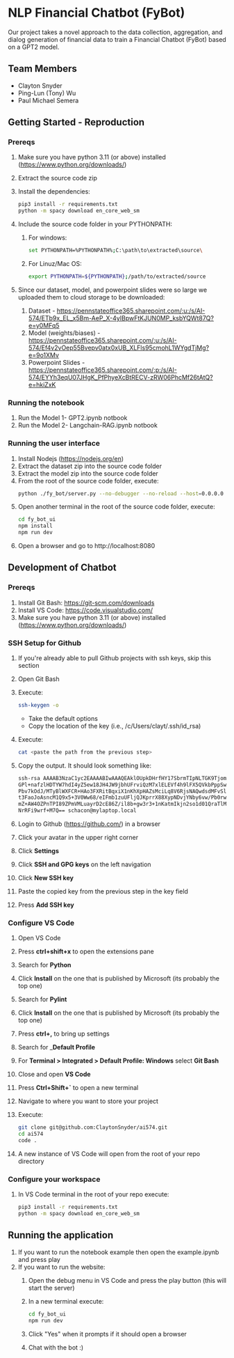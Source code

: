 # NLP Financial Chatbot (FyBot)

Our project takes a novel approach to the data collection, aggregation, and dialog generation of financial data to train a Financial Chatbot (FyBot) based on a GPT2 model.

## Team Members
- Clayton Snyder
- Ping-Lun (Tony) Wu
- Paul Michael Semera

## Getting Started - Reproduction

### Prereqs

1. Make sure you have python 3.11 (or above) installed (<https://www.python.org/downloads/>)
2. Extract the source code zip
3. Install the dependencies:

    ```bash
    pip3 install -r requirements.txt
    python -m spacy download en_core_web_sm
    ```
4. Include the source code folder in your PYTHONPATH:
   1. For windows:
        ```bash
        set PYTHONPATH=%PYTHONPATH%;C:\path\to\extracted\source\
        ```
   2. For Linuz/Mac OS:
        ```bash
        export PYTHONPATH=${PYTHONPATH};/path/to/extracted/source
        ```
5. Since our dataset, model, and powerpoint slides were so large we uploaded them to cloud storage to be downloaded:
   1. Dataset - https://pennstateoffice365.sharepoint.com/:u:/s/AI-574/ETb9x_EL_x5Bm-AeP_X-4yIBpwFtKJUN0MP_ksbYQWt87Q?e=y0MFq5
   2. Model (weights/biases) - https://pennstateoffice365.sharepoint.com/:u:/s/AI-574/Ef4v2vOep55Bvepv0atx0xUB_XLFls95cmohL1WYgdTjMg?e=9o1XMv
   3. Powerpoint Slides - https://pennstateoffice365.sharepoint.com/:p:/s/AI-574/EYYh3eqU07JHgK_PfPhyeXcBtRECV-zRW06PhcMf26tAtQ?e=hkiZxK

### Running the notebook
1. Run the Model 1- GPT2.ipynb notbook
2. Run the Model 2- Langchain-RAG.ipynb notbook

### Running the user interface
1. Install Nodejs (https://nodejs.org/en)
2. Extract the dataset zip into the source code folder
3. Extract the model zip into the source code folder
4. From the root of the source code folder, execute:
   ```bash
   python ./fy_bot/server.py --no-debugger --no-reload --host=0.0.0.0
   ```
5. Open another terminal in the root of the source code folder, execute:
   ```bash
   cd fy_bot_ui
   npm install
   npm run dev
   ```
6. Open a browser and go to http://localhost:8080

## Development of Chatbot

### Prereqs

1. Install Git Bash: <https://git-scm.com/downloads>
1. Install VS Code: <https://code.visualstudio.com/>
1. Make sure you have python 3.11 (or above) installed (<https://www.python.org/downloads/>)

### SSH Setup for Github

1. If you're already able to pull Github projects with ssh keys, skip this section
1. Open Git Bash
1. Execute:

    ```bash
    ssh-keygen -o
    ```

    * Take the default options
    * Copy the location of the key (i.e., /c/Users/clayt/.ssh/id_rsa)
1. Execute:

    ```bash
    cat <paste the path from the previous step>
    ```

1. Copy the output. It should look something like:

    ```bash
    ssh-rsa AAAAB3NzaC1yc2EAAAABIwAAAQEAklOUpkDHrfHY17SbrmTIpNLTGK9Tjom/BWDSU
    GPl+nafzlHDTYW7hdI4yZ5ew18JH4JW9jbhUFrviQzM7xlELEVf4h9lFX5QVkbPppSwg0cda3
    Pbv7kOdJ/MTyBlWXFCR+HAo3FXRitBqxiX1nKhXpHAZsMciLq8V6RjsNAQwdsdMFvSlVK/7XA
    t3FaoJoAsncM1Q9x5+3V0Ww68/eIFmb1zuUFljQJKprrX88XypNDvjYNby6vw/Pb0rwert/En
    mZ+AW4OZPnTPI89ZPmVMLuayrD2cE86Z/il8b+gw3r3+1nKatmIkjn2so1d01QraTlMqVSsbx
    NrRFi9wrf+M7Q== schacon@mylaptop.local
    ```

1. Login to Github (<https://github.com/>) in a browser
1. Click your avatar in the upper right corner
1. Click __Settings__
1. Click __SSH and GPG keys__ on the left navigation
1. Click __New SSH key__
1. Paste the copied key from the previous step in the key field
1. Press __Add SSH key__

### Configure VS Code

1. Open VS Code
1. Press __ctrl+shift+x__ to open the extensions pane
1. Search for __Python__
1. Click __Install__ on the one that is published by Microsoft (its probably the top one)
1. Search for __Pylint__
1. Click __Install__ on the one that is published by Microsoft (its probably the top one)
1. Press __ctrl+,__ to bring up settings
1. Search for ___Default Profile__
1. For __Terminal > Integrated > Default Profile: Windows__ select __Git Bash__
1. Close and open __VS Code__
1. Press __Ctrl+Shift+`__ to open a new terminal
1. Navigate to where you want to store your project
1. Execute:

    ```bash
    git clone git@github.com:ClaytonSnyder/ai574.git
    cd ai574
    code .
    ```

1. A new instance of VS Code will open from the root of your repo directory

### Configure your workspace

1. In VS Code terminal in the root of your repo execute:

    ```bash
    pip3 install -r requirements.txt
    python -m spacy download en_core_web_sm
    ```


## Running the application
1. If you want to run the notebook example then open the example.ipynb and press play
2. If you want to run the website:
   1. Open the debug menu in VS Code and press the play button (this will start the server)
   2. In a new terminal execute:

      ```bash
      cd fy_bot_ui
      npm run dev
      ```

   3. Click "Yes" when it prompts if it should open a browser
   4. Chat with the bot :)
